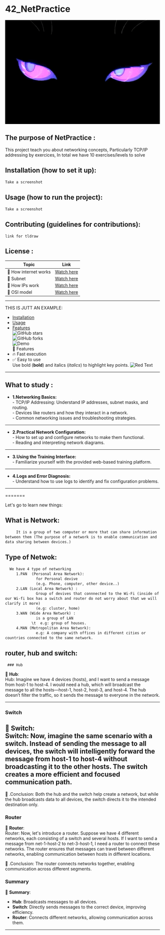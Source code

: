 # 42_NetPractice
<!--this is the other way to  ![Feature Demo](images/𝔢𝔩𝔡𝔯𝔦𝔱𝔠𝔥%20ᖭི༏ᖫྀ.gif) -->



<img src="/images/𝔢𝔩𝔡𝔯𝔦𝔱𝔠𝔥 ᖭི༏ᖫྀ.gif" width="800">

## The purpose of NetPractice :

This project teach you about networking concepts, Particularly TCP/IP addressing by exercices, In total we have
10  exercises/levels to solve  

## Installation (how to set it up):   
    Take a screenshot  
## Usage (how to run the project):    
    Take a screenshot
## Contributing (guidelines for contributions):    
    link for tldraw    
## License :    
        
| Topic               | Link |
|---------------------|------|
| 🚁 How internet works | [Watch here](https://www.youtube.com/watch?v=x3c1ih2NJEg) |    
| 🚁 Subnet           | [Watch here](https://www.youtube.com/watch?v=BWZ-MHIhqjM&list=PLIFyRwBY_4bQUE4IB5c4VPRyDoLgOdExE) |    
| 🚁 How IPs work     | [Watch here](https://www.youtube.com/watch?v=5WfiTHiU4x8&list=PLIhvC56v63IKrRHh3gvZZBAGvsvOhwrRF) |     
| 🚁 OSI model       | [Watch here](https://www.youtube.com/watch?v=LkolbURrtTs&list=PLIFyRwBY_4bRLmKfP1KnZA6rZbRHtxmXi&index=3) |    
 





-------------------------------------------------------------------------
THIS IS JUTT AN EXAMPLE:
- [Installation](#installation)  
- [Usage](#usage)  
- [Features](#features)  
![GitHub stars](https://img.shields.io/github/stars/user/repo)  
![GitHub forks](https://img.shields.io/github/forks/user/repo)  
![Demo](https://github.com/user/repo/blob/main/demo.gif)  
🚀 Features  
- 🔥 Fast execution  
- ✅ Easy to use  
Use bold (**bold**) and italics (*italics*) to highlight key points.
![Red Text](https://www.google.com/search?sca_esv=b1220a1998e9d372&q=good&udm=2&fbs=ABzOT_CWdhQLP1FcmU5B0fn3xuWpA-dk4wpBWOGsoR7DG5zJBjLjqIC1CYKD9D-DQAQS3Z76PcpKL71TDvYjBBbnH5xvWsMxGCqZDRZy-gCED0F_SV97e_sIInTfC87U2OoLyVmHKRIwLbrycUtfsdei_fTBNaAuV8q6VsTvz9n3e95FsiaUYMZ4s-tW8qWoeU7ztc1p4FEh&sa=X&ved=2ahUKEwjY6s7M8pmLAxUDX_EDHQPyAJsQtKgLegQIDRAB&biw=1920&bih=927&dpr=1#vhid=4dqJxvjv2YdIdM&vssid=mosaic)
------------------------------------------------------------------------



## What to study :   
-  **1.Networking Basics:**   
         - TCP/IP Addressing: Understand IP addresses, subnet masks, and routing.   
         - Devices like routers and how they interact in a network.   
         - Common networking issues and troubleshooting strategies.    
-------

-  **2.Practical Network Configuration:**   
         - How to set up and configure networks to make them functional.  
         - Reading and interpreting network diagrams.  
-------
-  **3.Using the Training Interface:**  
         - Familiarize yourself with the provided web-based training platform.  
-------

-  **4.Logs and Error Diagnosis:**    
         - Understand how to use logs to identify and fix configuration problems. 
-------
=======


Let's go to learn new things:   
    
## What is Network:      
         It is a group of two computer or more that can share information between them (The purpose of a network is to enable communication and data sharing between devices.)   
## Type of Netwok:   
      We have 4 type of networking    
         1.PAN  (Personal Area Network):   
                  for Personal devive    
                  (e.g. Phone, computer, other device..)   
         2.LAN (Local Area Network) :           
                  Group of devives that connnected to the Wi-Fi (inside of our Wi-fi box has a switch and router do not worry about that we will clarify it more)   
                  (e.g: cluster, home)    
         3.WAN (Wide Area Network) :    
                  is a group of LAN    
                \t  e.g: group of houses.   
         4.MAN (Metropolitan Area Network):    
                  e.g: A company with offices in different cities or countries connected to the same network.   
## router, hub and switch:

     ### Hub
🚀 **Hub**:  
    Hub: Imagine we have 4 devices (hosts), and I want to send a message from host-1 to host-4. I would need a hub, which will broadcast the message to all the hosts—host-1, host-2, host-3, and host-4. The hub doesn’t filter the traffic, so it sends the message to everyone in the network.

---

### Switch
🚀 **Switch**:  
Switch: Now, imagine the same scenario with a switch. Instead of sending the message to all devices, the switch will intelligently forward the message from host-1 to host-4 without broadcasting it to the other hosts. The switch creates a more efficient and focused communication path.
---
💜 .Conclusion: Both the hub and the switch help create a network, but while the hub broadcasts data to all devices, the switch directs it to the intended destination only.
### Router
🚀 **Router**:  
Router: Now, let's introduce a router. Suppose we have 4 different networks, each consisting of a switch and several hosts. If I want to send a message from net-1-host-2 to net-3-host-1, I need a router to connect these networks. The router ensures that messages can travel between different networks, enabling communication between hosts in different locations.

💜 .Conclusion: The router connects networks together, enabling communication across different segments.

### Summary
🚀 **Summary**:
- **Hub**: Broadcasts messages to all devices.  
- **Switch**: Directly sends messages to the correct device, improving efficiency.  
- **Router**: Connects different networks, allowing communication across them.

---


